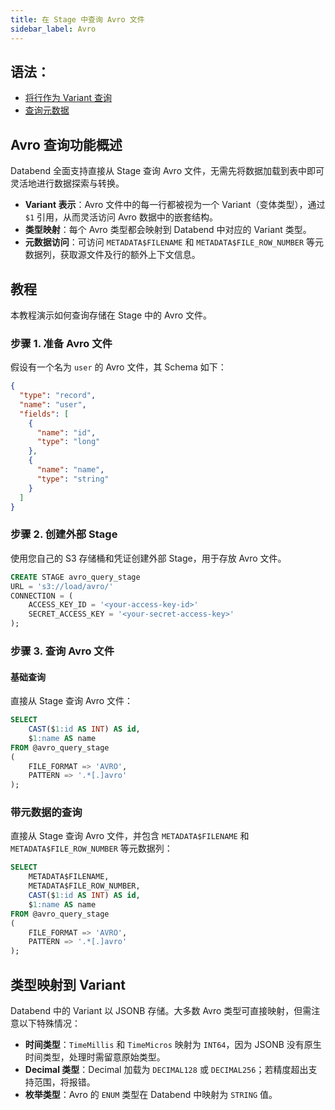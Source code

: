 ```yaml
---
title: 在 Stage 中查询 Avro 文件
sidebar_label: Avro
---
```


## 语法：

- [将行作为 Variant 查询](./index.md#query-rows-as-variants)
- [查询元数据](./index.md#query-metadata)

## Avro 查询功能概述

Databend 全面支持直接从 Stage 查询 Avro 文件，无需先将数据加载到表中即可灵活地进行数据探索与转换。

*   **Variant 表示**：Avro 文件中的每一行都被视为一个 Variant（变体类型），通过 `$1` 引用，从而灵活访问 Avro 数据中的嵌套结构。
*   **类型映射**：每个 Avro 类型都会映射到 Databend 中对应的 Variant 类型。
*   **元数据访问**：可访问 `METADATA$FILENAME` 和 `METADATA$FILE_ROW_NUMBER` 等元数据列，获取源文件及行的额外上下文信息。

## 教程

本教程演示如何查询存储在 Stage 中的 Avro 文件。

### 步骤 1. 准备 Avro 文件

假设有一个名为 `user` 的 Avro 文件，其 Schema 如下：

```json
{
  "type": "record",
  "name": "user",
  "fields": [
    {
      "name": "id",
      "type": "long"
    },
    {
      "name": "name",
      "type": "string"
    }
  ]
}
```

### 步骤 2. 创建外部 Stage

使用您自己的 S3 存储桶和凭证创建外部 Stage，用于存放 Avro 文件。

```sql
CREATE STAGE avro_query_stage
URL = 's3://load/avro/'
CONNECTION = (
    ACCESS_KEY_ID = '<your-access-key-id>'
    SECRET_ACCESS_KEY = '<your-secret-access-key>'
);
```

### 步骤 3. 查询 Avro 文件

#### 基础查询

直接从 Stage 查询 Avro 文件：

```sql
SELECT
    CAST($1:id AS INT) AS id,
    $1:name AS name
FROM @avro_query_stage
(
    FILE_FORMAT => 'AVRO',
    PATTERN => '.*[.]avro'
);
```

### 带元数据的查询

直接从 Stage 查询 Avro 文件，并包含 `METADATA$FILENAME` 和 `METADATA$FILE_ROW_NUMBER` 等元数据列：

```sql
SELECT
    METADATA$FILENAME,
    METADATA$FILE_ROW_NUMBER,
    CAST($1:id AS INT) AS id,
    $1:name AS name
FROM @avro_query_stage
(
    FILE_FORMAT => 'AVRO',
    PATTERN => '.*[.]avro'
);
```

## 类型映射到 Variant

Databend 中的 Variant 以 JSONB 存储。大多数 Avro 类型可直接映射，但需注意以下特殊情况：

*   **时间类型**：`TimeMillis` 和 `TimeMicros` 映射为 `INT64`，因为 JSONB 没有原生时间类型，处理时需留意原始类型。
*   **Decimal 类型**：Decimal 加载为 `DECIMAL128` 或 `DECIMAL256`；若精度超出支持范围，将报错。
*   **枚举类型**：Avro 的 `ENUM` 类型在 Databend 中映射为 `STRING` 值。